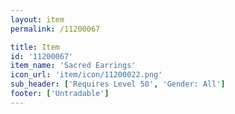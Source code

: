 ```yaml
---
layout: item
permalink: /11200067

title: Item
id: '11200067'
item_name: 'Sacred Earrings'
icon_url: 'item/icon/11200022.png'
sub_header: ['Requires Level 50', 'Gender: All']
footer: ['Untradable']
---
```

